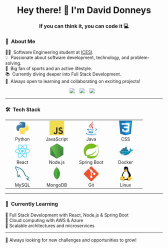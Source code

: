 <h1 align="center">Hey there! 👋 I'm David Donneys</h1>
<h3 align="center">If you can think it, you can code it 💻</h3>

### 🚀 &nbsp;About Me  

👨‍🎓 &nbsp;Software Engineering student at [ICESI](https://www.icesi.edu.co/es/).  
💡 &nbsp;Passionate about software development, technology, and problem-solving.  
🏅 &nbsp;Big fan of sports and an active lifestyle.  
📚 &nbsp;Currently diving deeper into Full Stack Development.  
🚀 &nbsp;Always open to learning and collaborating on exciting projects!  

<p align="center">
  <a href="mailto:DavidDo29@hotmail.com"><img src="https://img.shields.io/badge/Outlook-0078D4?style=for-the-badge&logo=microsoft-outlook&logoColor=white" /></a>&nbsp;&nbsp;&nbsp;
  <a href="https://www.instagram.com/dovid19_/"><img src="https://img.shields.io/badge/Instagram-E4405F?style=for-the-badge&logo=instagram&logoColor=white" /></a>&nbsp;&nbsp;&nbsp;
  <a href="https://www.linkedin.com/in/david-donneys-28b28a33b"><img src="https://img.shields.io/badge/LinkedIn-0A66C2?style=for-the-badge&logo=linkedin&logoColor=white" /></a>&nbsp;&nbsp;&nbsp;
</p>

---

### 🛠️ &nbsp;Tech Stack  

<table>
  <tr>
    <td align="center" width="96">
      <img src="https://raw.githubusercontent.com/devicons/devicon/master/icons/python/python-original.svg" width="48" height="48" alt="Python" />
      <br>Python
    </td>
    <td align="center" width="96">
      <img src="https://raw.githubusercontent.com/devicons/devicon/master/icons/javascript/javascript-original.svg" width="48" height="48" alt="JavaScript" />
      <br>JavaScript
    </td>
    <td align="center" width="96">
      <img src="https://raw.githubusercontent.com/devicons/devicon/master/icons/java/java-original.svg" width="48" height="48" alt="Java" />
      <br>Java
    </td>
    <td align="center" width="96">
      <img src="https://raw.githubusercontent.com/devicons/devicon/master/icons/css3/css3-original.svg" width="48" height="48" alt="CSS" />
      <br>CSS
    </td>
  </tr>
  <tr>
    <td align="center" width="96">
      <img src="https://raw.githubusercontent.com/devicons/devicon/master/icons/react/react-original.svg" width="48" height="48" alt="React" />
      <br>React
    </td>
    <td align="center" width="96">
      <img src="https://raw.githubusercontent.com/devicons/devicon/master/icons/nodejs/nodejs-original.svg" width="48" height="48" alt="Node.js" />
      <br>Node.js
    </td>
    <td align="center" width="96">
      <img src="https://raw.githubusercontent.com/devicons/devicon/master/icons/spring/spring-original.svg" width="48" height="48" alt="Spring Boot" />
      <br>Spring Boot
    </td>
    <td align="center" width="96">
      <img src="https://raw.githubusercontent.com/devicons/devicon/master/icons/docker/docker-original.svg" width="48" height="48" alt="Docker" />
      <br>Docker
    </td>
  </tr>
  <tr>
    <td align="center" width="96">
      <img src="https://raw.githubusercontent.com/devicons/devicon/master/icons/mysql/mysql-original.svg" width="48" height="48" alt="MySQL" />
      <br>MySQL
    </td>
    <td align="center" width="96">
      <img src="https://raw.githubusercontent.com/devicons/devicon/master/icons/mongodb/mongodb-original.svg" width="48" height="48" alt="MongoDB" />
      <br>MongoDB
    </td>
    <td align="center" width="96">
      <img src="https://raw.githubusercontent.com/devicons/devicon/master/icons/git/git-original.svg" width="48" height="48" alt="Git" />
      <br>Git
    </td>
    <td align="center" width="96">
      <img src="https://raw.githubusercontent.com/devicons/devicon/master/icons/linux/linux-original.svg" width="48" height="48" alt="Linux" />
      <br>Linux
    </td>
  </tr>
</table>

---

### 🌱 &nbsp;Currently Learning  
🔹 Full Stack Development with React, Node.js & Spring Boot  
🔹 Cloud computing with AWS & Azure  
🔹 Scalable architectures and microservices  

---

🚀 Always looking for new challenges and opportunities to grow!  

